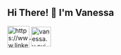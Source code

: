 ## Hi There! 👋 I'm Vanessa


<a href="https://www.linkedin.com/in/vanessa-cui/" target="blank">
<img align="center" src="https://raw.githubusercontent.com/rahuldkjain/github-profile-readme-generator/master/src/images/icons/Social/linked-in-alt.svg" alt="https://www.linkedin.com/in/vanessa-cui/" width="50" height="50" /> 
</a>

<a href="https://mail.google.com/mail/?view=cm&fs=1&to=vanessa.y.cui@gmail.com" target="blank" margin= "0 10">
<img align="center" src="https://icongr.am/devicon/google-original.svg?size=128&color=currentColor" alt="vanessa.y.cui@gmail.com" width="45" height="45" />
</a>

